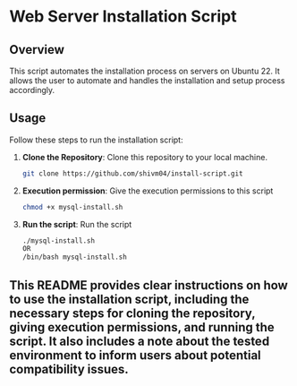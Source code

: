 # Web Server Installation Script

## Overview
This script automates the installation process on servers on Ubuntu 22. It allows the user to automate and handles the installation and setup process accordingly.

## Usage
Follow these steps to run the installation script:

1. **Clone the Repository**: Clone this repository to your local machine.
   ```bash
   git clone https://github.com/shivm04/install-script.git

2. **Execution permission**: Give the execution permissions to this script
   ```bash
   chmod +x mysql-install.sh
   

2. **Run the script**: Run the script 
   ```bash
   ./mysql-install.sh
   OR
   /bin/bash mysql-install.sh

## This README provides clear instructions on how to use the installation script, including the necessary steps for cloning the repository, giving execution permissions, and running the script. It also includes a note about the tested environment to inform users about potential compatibility issues.
